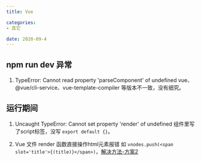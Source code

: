 ```yaml
---
title: Vue

categories:
- 其它

date: 2020-09-4
---
```


## npm run dev 异常
1. TypeError: Cannot read property 'parseComponent' of undefined
    vue、@vue/cli-service、vue-template-compiler 等版本不一致，没有细究。

## 运行期间
1. Uncaught TypeError: Cannot set property 'render' of undefined
    组件里写了script标签，没写 `export default {}`。

1.  Vue 文件 render 函数直接操作html元素报错
    如 `vnodes.push(<span slot='title'>{(title)}</span>)`，[解决方法-方案2](https://www.cnblogs.com/xhliang/p/13150769.html)